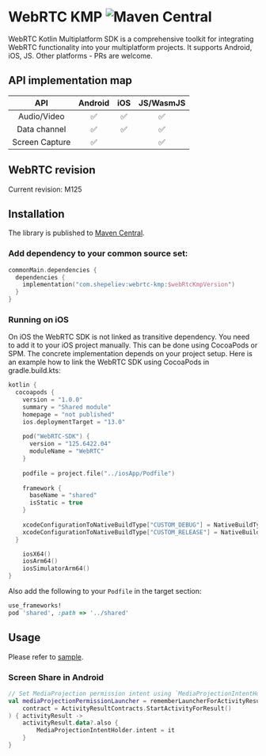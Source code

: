 # WebRTC KMP ![Maven Central](https://img.shields.io/maven-central/v/com.shepeliev/webrtc-kmp?style=flat-square)

WebRTC Kotlin Multiplatform SDK is a comprehensive toolkit for integrating WebRTC functionality into your multiplatform projects. 
It supports Android, iOS, JS. Other platforms - PRs are welcome.


## API implementation map
 API |      Android       | iOS | JS/WasmJS 
 :-: |:------------------:| :-: | :---: 
 Audio/Video | :white_check_mark: | :white_check_mark: | :white_check_mark:
 Data channel | :white_check_mark: | :white_check_mark: | :white_check_mark:
 Screen Capture | :white_check_mark: | | :white_check_mark:

## WebRTC revision
Current revision: M125

## Installation
The library is published to [Maven Central](https://search.maven.org/artifact/com.shepeliev/webrtc-kmp).


### Add dependency to your common source set:
```kotlin
commonMain.dependencies {
  dependencies {
    implementation("com.shepeliev:webrtc-kmp:$webRtcKmpVersion")
  }
}
```

### Running on iOS
On iOS the WebRTC SDK is not linked as transitive dependency. You need to add it to your iOS project manually.
This can be done using CocoaPods or SPM. The concrete implementation depends on your project setup. 
Here is an example how to link the WebRTC SDK using CocoaPods in gradle.build.kts:

```kotlin
kotlin {
  cocoapods {
    version = "1.0.0"
    summary = "Shared module"
    homepage = "not published"
    ios.deploymentTarget = "13.0"
   
    pod("WebRTC-SDK") { 
      version = "125.6422.04"
      moduleName = "WebRTC"
    }
  
    podfile = project.file("../iosApp/Podfile")
  
    framework {
      baseName = "shared"
      isStatic = true  
    }
  
    xcodeConfigurationToNativeBuildType["CUSTOM_DEBUG"] = NativeBuildType.DEBUG
    xcodeConfigurationToNativeBuildType["CUSTOM_RELEASE"] = NativeBuildType.RELEASE
  }

    iosX64()
    iosArm64()
    iosSimulatorArm64()
}
```

Also add the following to your `Podfile` in the target section:
```Ruby
use_frameworks!
pod 'shared', :path => '../shared'
```

## Usage

Please refer to [sample](sample/README.md).

### Screen Share in Android
```kotlin
// Set MediaProjection permission intent using `MediaProjectionIntentHolder`
val mediaProjectionPermissionLauncher = rememberLauncherForActivityResult(
    contract = ActivityResultContracts.StartActivityForResult()
) { activityResult ->
    activityResult.data?.also {
        MediaProjectionIntentHolder.intent = it
    }
}
```
